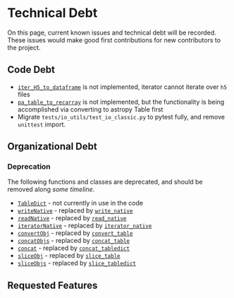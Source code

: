 # Technical Debt

On this page, current known issues and technical debt will be recorded. These issues would make
good first contributions for new contributors to the project.

## Code Debt

- [`iter_H5_to_dataframe`](#tables_io.io_utils.iterator.iter_H5_to_dataframe) is not implemented, iterator cannot iterate over `h5` files
- [`pa_table_to_recarray`](#tables_io.conv.conv_table.pa_table_to_recarray) is not implemented, but the functionality is being accomplished via converting to astropy Table first
- Migrate `tests/io_utils/test_io_classic.py` to pytest fully, and remove `unittest` import.

## Organizational Debt

### Deprecation

The following functions and classes are deprecated, and should be removed along _some timeline_.

- [`TableDict`](#tables_io.table_dict) - not currently in use in the code
- [`writeNative`](#tables_io.writeNative) - replaced by [`write_native`](#tables_io.io_utils.write.write_native)
- [`readNative`](#tables_io.readNative) - replaced by [`read_native`](#tables_io.io_utils.read.read_native)
- [`iteratorNative`](#tables_io.iteratorNative) - replaced by [`iterator_native`](#tables_io.io_utils.iterator.iterator_native)
- [`convertObj`](#tables_io.convertObj) - replaced by [`convert_table`](#tables_io.conv.conv_table.convert_table)
- [`concatObjs`](#tables_io.concatObjs) - replaced by [`concat_table`](#tables_io.utils.concat_utils.concat_table)
- [`concat`](#tables_io.concat) - replaced by [`concat_tabledict`](#tables_io.utils.concat_utils.concat_tabledict)
- [`sliceObj`](#tables_io.sliceObj) - replaced by [`slice_table`](#tables_io.utils.slice_utils.slice_table)
- [`sliceObjs`](#tables_io.sliceObjs) - replaced by [`slice_tabledict`](#tables_io.utils.slice_utils.slice_tabledict)

## Requested Features
